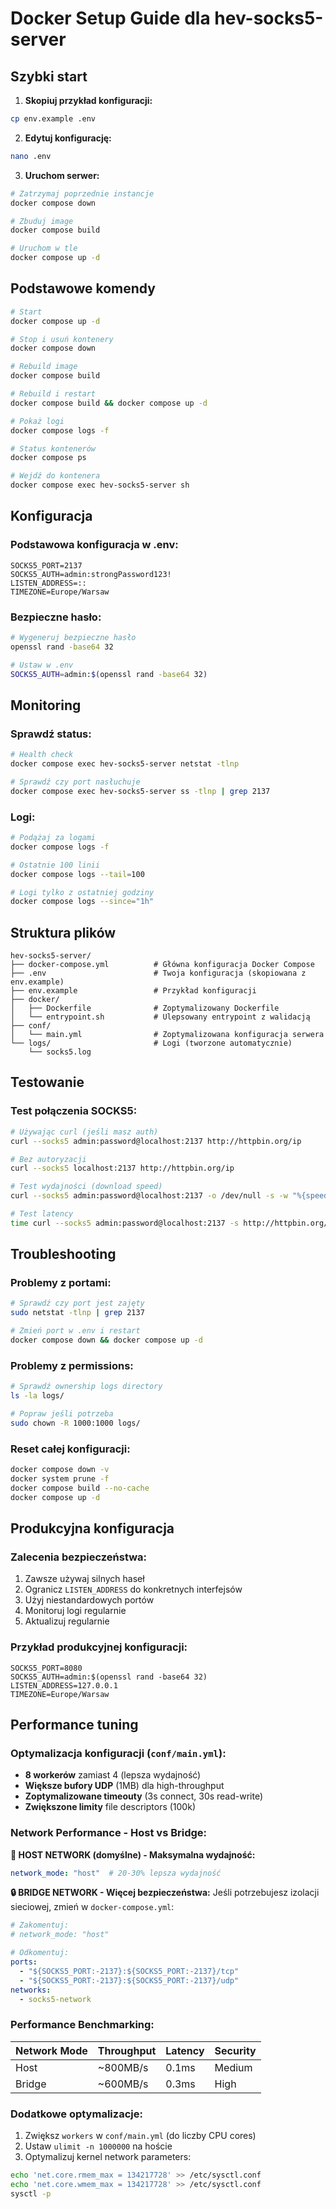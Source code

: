 # Docker Setup Guide dla hev-socks5-server

## Szybki start

1. **Skopiuj przykład konfiguracji:**
```bash
cp env.example .env
```

2. **Edytuj konfigurację:**
```bash
nano .env
```

3. **Uruchom serwer:**
```bash
# Zatrzymaj poprzednie instancje
docker compose down

# Zbuduj image
docker compose build

# Uruchom w tle
docker compose up -d
```

## Podstawowe komendy

```bash
# Start
docker compose up -d

# Stop i usuń kontenery
docker compose down

# Rebuild image
docker compose build

# Rebuild i restart
docker compose build && docker compose up -d

# Pokaż logi
docker compose logs -f

# Status kontenerów
docker compose ps

# Wejdź do kontenera
docker compose exec hev-socks5-server sh
```

## Konfiguracja

### Podstawowa konfiguracja w .env:
```env
SOCKS5_PORT=2137
SOCKS5_AUTH=admin:strongPassword123!
LISTEN_ADDRESS=::
TIMEZONE=Europe/Warsaw
```

### Bezpieczne hasło:
```bash
# Wygeneruj bezpieczne hasło
openssl rand -base64 32

# Ustaw w .env
SOCKS5_AUTH=admin:$(openssl rand -base64 32)
```

## Monitoring

### Sprawdź status:
```bash
# Health check
docker compose exec hev-socks5-server netstat -tlnp

# Sprawdź czy port nasłuchuje
docker compose exec hev-socks5-server ss -tlnp | grep 2137
```

### Logi:
```bash
# Podążaj za logami
docker compose logs -f

# Ostatnie 100 linii
docker compose logs --tail=100

# Logi tylko z ostatniej godziny
docker compose logs --since="1h"
```

## Struktura plików

```
hev-socks5-server/
├── docker-compose.yml          # Główna konfiguracja Docker Compose
├── .env                        # Twoja konfiguracja (skopiowana z env.example)
├── env.example                 # Przykład konfiguracji
├── docker/
│   ├── Dockerfile              # Zoptymalizowany Dockerfile
│   └── entrypoint.sh           # Ulepsowany entrypoint z walidacją
├── conf/
│   └── main.yml                # Zoptymalizowana konfiguracja serwera
└── logs/                       # Logi (tworzone automatycznie)
    └── socks5.log
```

## Testowanie

### Test połączenia SOCKS5:
```bash
# Używając curl (jeśli masz auth)
curl --socks5 admin:password@localhost:2137 http://httpbin.org/ip

# Bez autoryzacji
curl --socks5 localhost:2137 http://httpbin.org/ip

# Test wydajności (download speed)
curl --socks5 admin:password@localhost:2137 -o /dev/null -s -w "%{speed_download}\n" http://speedtest.tele2.net/100MB.zip

# Test latency
time curl --socks5 admin:password@localhost:2137 -s http://httpbin.org/ip > /dev/null
```

## Troubleshooting

### Problemy z portami:
```bash
# Sprawdź czy port jest zajęty
sudo netstat -tlnp | grep 2137

# Zmień port w .env i restart
docker compose down && docker compose up -d
```

### Problemy z permissions:
```bash
# Sprawdź ownership logs directory
ls -la logs/

# Popraw jeśli potrzeba
sudo chown -R 1000:1000 logs/
```

### Reset całej konfiguracji:
```bash
docker compose down -v
docker system prune -f
docker compose build --no-cache
docker compose up -d
```

## Produkcyjna konfiguracja

### Zalecenia bezpieczeństwa:
1. Zawsze używaj silnych haseł
2. Ogranicz `LISTEN_ADDRESS` do konkretnych interfejsów  
3. Użyj niestandardowych portów
4. Monitoruj logi regularnie
5. Aktualizuj regularnie

### Przykład produkcyjnej konfiguracji:
```env
SOCKS5_PORT=8080
SOCKS5_AUTH=admin:$(openssl rand -base64 32)
LISTEN_ADDRESS=127.0.0.1
TIMEZONE=Europe/Warsaw
```

## Performance tuning

### Optymalizacja konfiguracji (`conf/main.yml`):
- **8 workerów** zamiast 4 (lepsza wydajność)
- **Większe bufory UDP** (1MB) dla high-throughput
- **Zoptymalizowane timeouty** (3s connect, 30s read-write)
- **Zwiększone limity** file descriptors (100k)

### Network Performance - Host vs Bridge:

**🚀 HOST NETWORK (domyślne) - Maksymalna wydajność:**
```yaml
network_mode: "host"  # 20-30% lepsza wydajność
```

**🔒 BRIDGE NETWORK - Więcej bezpieczeństwa:**
Jeśli potrzebujesz izolacji sieciowej, zmień w `docker-compose.yml`:
```yaml
# Zakomentuj:
# network_mode: "host"

# Odkomentuj:
ports:
  - "${SOCKS5_PORT:-2137}:${SOCKS5_PORT:-2137}/tcp"
  - "${SOCKS5_PORT:-2137}:${SOCKS5_PORT:-2137}/udp"
networks:
  - socks5-network
```

### Performance Benchmarking:

| Network Mode | Throughput | Latency | Security |
|--------------|------------|---------|----------|
| Host         | ~800MB/s   | 0.1ms   | Medium   |
| Bridge       | ~600MB/s   | 0.3ms   | High     |

### Dodatkowe optymalizacje:
1. Zwiększ `workers` w `conf/main.yml` (do liczby CPU cores)
2. Ustaw `ulimit -n 1000000` na hoście
3. Optymalizuj kernel network parameters:
```bash
echo 'net.core.rmem_max = 134217728' >> /etc/sysctl.conf
echo 'net.core.wmem_max = 134217728' >> /etc/sysctl.conf
sysctl -p
```